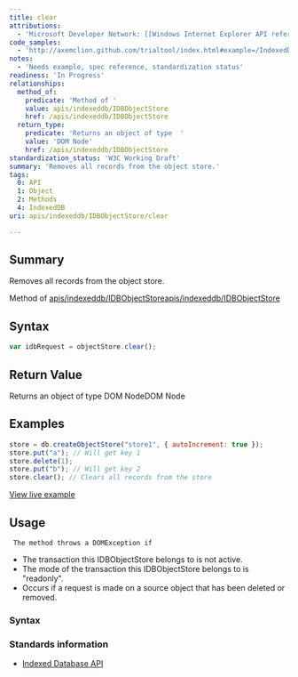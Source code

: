 ```yaml
---
title: clear
attributions:
  - 'Microsoft Developer Network: [[Windows Internet Explorer API reference](http://msdn.microsoft.com/en-us/library/ie/hh828809%28v=vs.85%29.aspx) Article]'
code_samples:
  - 'http://axemclion.github.com/trialtool/index.html#example=/IndexedDB/trialtool/moz_indexedDB.html&selected=Clear%20ObjectStore&'
notes:
  - 'Needs example, spec reference, standardization status'
readiness: 'In Progress'
relationships:
  method_of:
    predicate: 'Method of '
    value: apis/indexeddb/IDBObjectStore
    href: /apis/indexeddb/IDBObjectStore
  return_type:
    predicate: 'Returns an object of type  '
    value: 'DOM Node'
    href: /apis/indexeddb/IDBObjectStore
standardization_status: 'W3C Working Draft'
summary: 'Removes all records from the object store.'
tags:
  0: API
  1: Object
  2: Methods
  4: IndexedDB
uri: apis/indexeddb/IDBObjectStore/clear

---
```

## Summary

Removes all records from the object store.

Method of [apis/indexeddb/IDBObjectStore](/apis/indexeddb/IDBObjectStore)[apis/indexeddb/IDBObjectStore](/apis/indexeddb/IDBObjectStore)

## Syntax

``` js
var idbRequest = objectStore.clear();
```

## Return Value

Returns an object of type DOM NodeDOM Node

## Examples

``` js
store = db.createObjectStore("store1", { autoIncrement: true });
store.put("a"); // Will get key 1
store.delete(1);
store.put("b"); // Will get key 2
store.clear(); // Clears all records from the store
```

[View live example](http://axemclion.github.com/trialtool/index.html#example=/IndexedDB/trialtool/moz_indexedDB.html&selected=Clear%20ObjectStore&)

## Usage

     The method throws a DOMException if

-   The transaction this IDBObjectStore belongs to is not active.
-   The mode of the transaction this IDBObjectStore belongs to is "readonly".
-   Occurs if a request is made on a source object that has been deleted or removed.

### Syntax

### Standards information

-   [Indexed Database API](http://go.microsoft.com/fwlink/p/?LinkId=224519)
